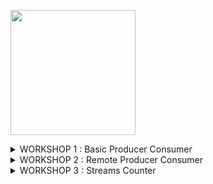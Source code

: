 <img src=https://www.pngitem.com/pimgs/m/497-4979354_computer-guy-meme-hd-png-download.png width="200"></img>


<details><summary>
  WORKSHOP 1 : Basic Producer Consumer</summary>
  
  - activate the following branch in your local project :<br>
[Basic Producer Consumer Stub](https://github.com/mehdi-lamrani/kafka-central/tree/basic-prod-cons-stub) <br>

  - The goal of this workshop is to build a modular program, implementing custom producers & consumers
  - The entry point is the main class `KafkaCentral`
  - it defines the following [REPL](https://en.wikipedia.org/wiki/Read%E2%80%93eval%E2%80%93print_loop), that will be the control center for your program
    <img width="500" alt="run-jar" src="https://user-images.githubusercontent.com/28993140/82837307-f63c0d80-9ec8-11ea-8c4b-340522f5748e.png">

  - `HelloProducer` & `HelloConsumer` are two static classes with a `run` method that cofigures, defines, and triggers respectively instances of `KafkaProducer` and `KafkaProducer`. 
  
  - Your mission is to implement those classes and fill them accordingly to what we saw in class (refer to course material)<br>
  in order to have a fully functional producer consumer pipeline
  
  - Once your code is complete, build is using maven build and deploy it to the server using the previously set Source Synchronizer plugin
  
  - Execute your deployed code on the server using java -jar
      - Split your terminal, and launch one KafkaCentral on each
      - Launch a producer on the first
      - Launch a consumer on the second
      
  
  - Validate the behavior of the code : Production & Consumption of the sent events. 
  
  - ***WARNING*** : Kafka Topics are stamped with a hard-coded value. You might need to adjust this later in your code, depending on your branch

<!--[Basic Producer Consumer Solution](https://github.com/mehdi-lamrani/kafka-central/tree/basic-prod-cons-final)-->
</details>

<details><summary>
  WORKSHOP 2 : Remote Producer Consumer</summary> 
  
  - activate the following branch in your local project :<br>
[Alpha Producer Consumer Stub](https://github.com/mehdi-lamrani/kafka-central/tree/alpha-prod-cons-stub) <br>
<!--[Alpha Producer Consumer Solution](https://github.com/mehdi-lamrani/kafka-central/tree/alpha-prod-cons-final)-->
</details>
  
<details><summary>
  WORKSHOP 3 : Streams Counter</summary> 
  
  - activate the following branch in your local project :<br>
[Streams Stub](https://github.com/mehdi-lamrani/kafka-central/tree/streams-stub) <br>
<!--[Streams Solution](https://github.com/mehdi-lamrani/kafka-central/tree/stream-final)-->
</details>

